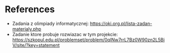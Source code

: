 # References

- Zadania z olimpiady informatycznej: https://oki.org.pl/lista-zadan-materialy.php
- Zadanie ktore probuje rozwiazac w tym projekcie: https://szkopul.edu.pl/problemset/problem/0qINw7rrL7Bz0W90zn2L5BiV/site/?key=statement
